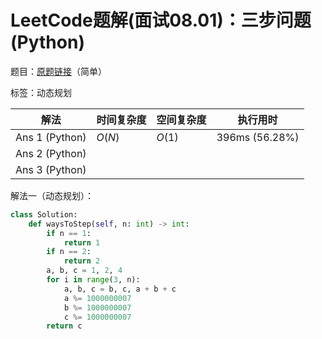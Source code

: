 # LeetCode题解(面试08.01)：三步问题(Python)

题目：[原题链接](https://leetcode-cn.com/problems/three-steps-problem-lcci/)（简单）

标签：动态规划

| 解法           | 时间复杂度 | 空间复杂度 | 执行用时       |
| -------------- | ---------- | ---------- | -------------- |
| Ans 1 (Python) | $O(N)$     | $O(1)$     | 396ms (56.28%) |
| Ans 2 (Python) |            |            |                |
| Ans 3 (Python) |            |            |                |

解法一（动态规划）：

```python
class Solution:
    def waysToStep(self, n: int) -> int:
        if n == 1:
            return 1
        if n == 2:
            return 2
        a, b, c = 1, 2, 4
        for i in range(3, n):
            a, b, c = b, c, a + b + c
            a %= 1000000007
            b %= 1000000007
            c %= 1000000007
        return c
```